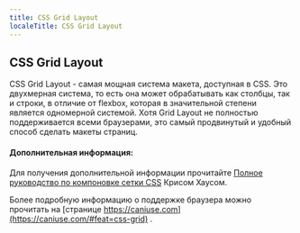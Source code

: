 ```yaml
---
title: CSS Grid Layout
localeTitle: CSS Grid Layout
---
```

## CSS Grid Layout

CSS Grid Layout - самая мощная система макета, доступная в CSS. Это двухмерная система, то есть она может обрабатывать как столбцы, так и строки, в отличие от flexbox, которая в значительной степени является одномерной системой. Хотя Grid Layout не полностью поддерживается всеми браузерами, это самый продвинутый и удобный способ сделать макеты страниц.

#### Дополнительная информация:

Для получения дополнительной информации прочитайте [Полное руководство по компоновке сетки CSS](http://chris.house/blog/a-complete-guide-css-grid-layout/) Крисом Хаусом.

Более подробную информацию о поддержке браузера можно прочитать на [странице https://caniuse.com](https://caniuse.com/#feat=css-grid) .
